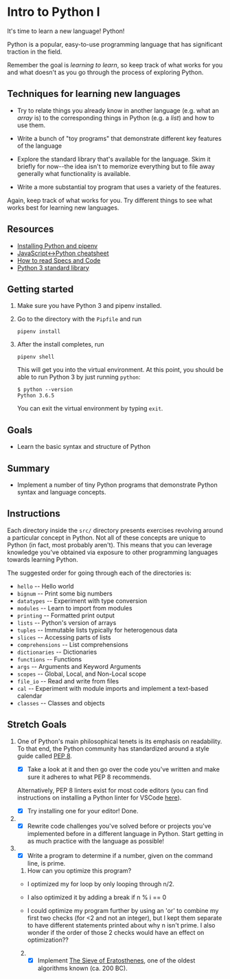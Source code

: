 # Intro to Python I

It's time to learn a new language! Python!

Python is a popular, easy-to-use programming language that has significant
traction in the field.

Remember the goal is _learning to learn_, so keep track of what works for you
and what doesn't as you go through the process of exploring Python.

## Techniques for learning new languages

- Try to relate things you already know in another language (e.g. what an
  _array_ is) to the corresponding things in Python (e.g. a _list_) and how to
  use them.

- Write a bunch of "toy programs" that demonstrate different key features of the
  language

- Explore the standard library that's available for the language. Skim it
  briefly for now--the idea isn't to memorize everything but to file away
  generally what functionality is available.

- Write a more substantial toy program that uses a variety of the features.

Again, keep track of what works for you. Try different things to see what works
best for learning new languages.

## Resources

- [Installing Python and pipenv](https://github.com/LambdaSchool/CS-Wiki/wiki/Installing-Python-3-and-pipenv)
- [JavaScript<->Python cheatsheet](https://github.com/LambdaSchool/CS-Wiki/wiki/Javascript-Python-cheatsheet)
- [How to read Specs and Code](https://github.com/LambdaSchool/CS-Wiki/wiki/How-to-Read-Specifications-and-Code)
- [Python 3 standard library](https://docs.python.org/3.6/library/)

## Getting started

1. Make sure you have Python 3 and pipenv installed.

2. Go to the directory with the `Pipfile` and run

   ```
   pipenv install
   ```

3. After the install completes, run

   ```
   pipenv shell
   ```

   This will get you into the virtual environment. At this point, you should be
   able to run Python 3 by just running `python`:

   ```
   $ python --version
   Python 3.6.5
   ```

   You can exit the virtual environment by typing `exit`.

## Goals

- Learn the basic syntax and structure of Python

## Summary

- Implement a number of tiny Python programs that demonstrate Python syntax and
  language concepts.

## Instructions

Each directory inside the `src/` directory presents exercises revolving around a
particular concept in Python. Not all of these concepts are unique to Python (in
fact, most probably aren't). This means that you can leverage knowledge you've
obtained via exposure to other programming languages towards learning Python.

The suggested order for going through each of the directories is:

- `hello` -- Hello world
- `bignum` -- Print some big numbers
- `datatypes` -- Experiment with type conversion
- `modules` -- Learn to import from modules
- `printing` -- Formatted print output
- `lists` -- Python's version of arrays
- `tuples` -- Immutable lists typically for heterogenous data
- `slices` -- Accessing parts of lists
- `comprehensions` -- List comprehensions
- `dictionaries` -- Dictionaries
- `functions` -- Functions
- `args` -- Arguments and Keyword Arguments
- `scopes` -- Global, Local, and Non-Local scope
- `file_io` -- Read and write from files
- `cal` -- Experiment with module imports and implement a text-based calendar
- `classes` -- Classes and objects

## Stretch Goals

1. One of Python's main philosophical tenets is its emphasis on readability. To
   that end, the Python community has standardized around a style guide called
   [PEP 8](https://www.python.org/dev/peps/pep-0008/).

   - [x] Take a look at it and
         then go over the code you've written and make sure it adheres to what PEP 8
         recommends.

   Alternatively, PEP 8 linters exist for most code editors (you can
   find instructions on installing a Python linter for VSCode
   [here](https://code.visualstudio.com/docs/python/linting)).

   - [x] Try installing one for your editor! Done.

2. - [x] Rewrite code challenges you've solved before or projects you've implemented
         before in a different language in Python. Start getting in as much practice
         with the language as possible!

3. - [x] Write a program to determine if a number, given on the command line, is prime.

   1. How can you optimize this program?

   - I optimized my for loop by only looping through n/2.

   - I also optimized it by adding a break if n % i == 0

   - I could optimize my program further by using an 'or' to combine my first two checks (for <2 and not an integer), but I kept them separate to have different statements printed about why n isn't prime. I also wonder if the order of those 2 checks would have an effect on optimization??

   2. - [x] Implement [The Sieve of
            Eratosthenes](https://en.wikipedia.org/wiki/Sieve_of_Eratosthenes), one
            of the oldest algorithms known (ca. 200 BC).
